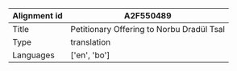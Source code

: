 |Alignment id | A2F550489
| --- | --- 
|Title | Petitionary Offering to Norbu Dradül Tsal 
|Type | translation
|Languages | ['en', 'bo']